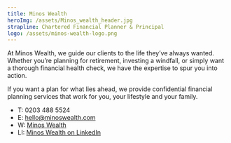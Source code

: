 ```yaml
---
title: Minos Wealth
heroImg: /assets/Minos_wealth_header.jpg
strapline: Chartered Financial Planner & Principal
logo: /assets/minos-wealth-logo.png
---
```


At Minos Wealth, we guide our clients to the life they’ve always wanted. Whether you’re planning for retirement, investing a windfall, or simply want a thorough financial health check, we have the expertise to spur you into action.

If you want a plan for what lies ahead, we provide confidential financial planning services that work for you, your lifestyle and your family.

- T: 0203 488 5524
- E: hello@minoswealth.com
- W: [Minos Wealth](https://www.minoswealth.com)
- LI: [Minos Wealth on LinkedIn](https://www.linkedin.com/in/tobybarklem/)
